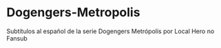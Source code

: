 # Dogengers-Metropolis
Subtítulos al español de la serie Dogengers Metrópolis por Local Hero no Fansub
